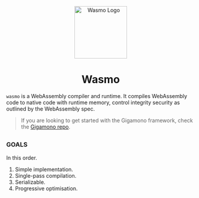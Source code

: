 <div align="center">
    <a href="#" target="_blank">
        <img src="https://raw.githubusercontent.com/appcypher/wasmo-old/master/media/wasmo.png" alt="Wasmo Logo" width="140" height="140"></img>
    </a>
</div>

<h1 align="center">Wasmo</h1>

`wasmo` is a WebAssembly compiler and runtime. It compiles WebAssembly code to native code with runtime memory, control integrity security as outlined by the WebAssembly spec.

> If you are looking to get started with the Gigamono framework, check the [Gigamono repo](https://github.com/gigamono/gigamono).

##

### GOALS

In this order.

1. Simple implementation.
2. Single-pass compilation.
3. Serializable.
4. Progressive optimisation.
